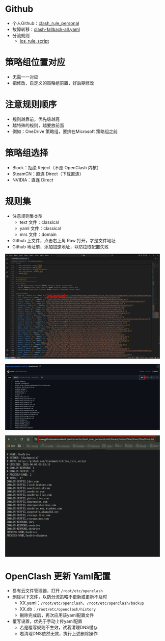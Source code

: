 # Github

- 个人Github：[clash_rule_personal](https://github.com/ccwctv/clash_rule_personal)  
- 故障转移：[clash-fallback-all.yaml](https://github.com/liandu2024/little/blob/main/yaml/clash-fallback-all.yaml)  
- 分流规则
  - [ios_rule_script](https://github.com/blackmatrix7/ios_rule_script/tree/master/rule/Clash)  



# 策略组位置对应

- 无需一一对应
- 把修改、自定义的策略组前置，好后期修改



# 注意规则顺序

- 规则越靠前，优先级越高
- 越特殊的规则，越要放前面
- 例如：OneDrive 策略组，要排在Microsoft 策略组之前

# 策略组选择

- Block：拒绝 Reject（不走 OpenClash 内核）
- SteamCN：直连 Direct（下载直连）
- NVIDIA：直连 Direct



# 规则集

- 注意规则集类型
  - text 文件：classical
  - yaml 文件：classical
  - mrs 文件：domain
- Github 上文件，点击右上角 Raw 打开，才是文件地址
- Github 地址前，添加加速地址，以防拉取配置失败



![1](https://github.com/ccwctv/clash_rule_personal/blob/1214319c26e8253c87d8b1453bf4aee88713d8f2/Picture/1.png?raw=true)

![](https://github.com/ccwctv/clash_rule_personal/blob/1214319c26e8253c87d8b1453bf4aee88713d8f2/Picture/2.png?raw=true)

![](https://github.com/ccwctv/clash_rule_personal/blob/1214319c26e8253c87d8b1453bf4aee88713d8f2/Picture/3.png?raw=true)  




# OpenClash 更新 Yaml配置

- 易有云文件管理器，打开 `/root/etc/openclash`
- 删除以下文件，以防分流策略不更新或更新不及时
  - XX.yaml：`/root/etc/openclash`，`/root/etc/openclash/backup`
  - XX.db：`/root/etc/openclash/history`
  - 删除完成后，再次应用该yaml配置文件
- 覆写设置，优先于手动上传yaml配置
  - 若是覆写规则不生效，试着清理DNS缓存
  - 若清理DNS依然无效，执行上述删除操作






